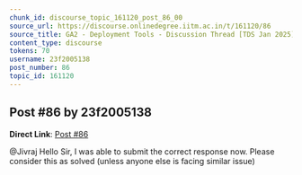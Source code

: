 ```yaml
---
chunk_id: discourse_topic_161120_post_86_00
source_url: https://discourse.onlinedegree.iitm.ac.in/t/161120/86
source_title: GA2 - Deployment Tools - Discussion Thread [TDS Jan 2025]
content_type: discourse
tokens: 70
username: 23f2005138
post_number: 86
topic_id: 161120
---
```


## Post #86 by 23f2005138

**Direct Link**: [Post #86](https://discourse.onlinedegree.iitm.ac.in/t/161120/86)

@Jivraj Hello Sir, I was able to submit the correct response now. Please consider this as solved (unless anyone else is facing similar issue)
